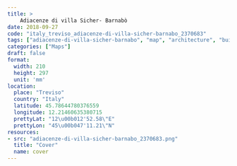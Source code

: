 ```yaml
---
title: > 
    Adiacenze di villa Sicher- Barnabò
date: 2018-09-27
code: "italy_treviso_adiacenze-di-villa-sicher-barnabo_2370683"
tags: ["adiacenze-di-villa-sicher-barnabo", "map", "architecture", "buildings", "Treviso", "Italy"]
categories: ["Maps"]
draft: false
format:
  width: 210
  height: 297
  unit: 'mm'
location:
  place: "Treviso"
  country: "Italy"
  latitude: 45.78644780376559
  longitude: 12.21460635380715
  prettyLat: "12\u00b012'52.58\"E"
  prettyLon: "45\u00b047'11.21\"N"
resources:
- src: "adiacenze-di-villa-sicher-barnabo_2370683.png"
  title: "Cover"
  name: cover
---
```


